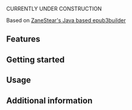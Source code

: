 <!-- 
This README describes the package. If you publish this package to pub.dev,
this README's contents appear on the landing page for your package.

For information about how to write a good package README, see the guide for
[writing package pages](https://dart.dev/guides/libraries/writing-package-pages). 

For general information about developing packages, see the Dart guide for
[creating packages](https://dart.dev/guides/libraries/create-library-packages)
and the Flutter guide for
[developing packages and plugins](https://flutter.dev/developing-packages). 
-->
CURRENTLY UNDER CONSTRUCTION

Based on [ZaneStear's Java based epub3builder](https://github.com/ZaneStear/epub3builder)

<!--  TODO: Put a short description of the package here that helps potential users
know whether this package might be useful for them. -->

## Features

<!-- TODO: List what your package can do. Maybe include images, gifs, or videos. -->

## Getting started

<!-- TODO: List prerequisites and provide or point to information on how to
start using the package. -->

## Usage

<!-- TODO: Include short and useful examples for package users. Add longer examples
to `/example` folder. 

```dart
const like = 'sample'; 
``` -->

## Additional information

<!-- TODO: Tell users more about the package: where to find more information, how to 
contribute to the package, how to file issues, what response they can expect 
from the package authors, and more. -->
